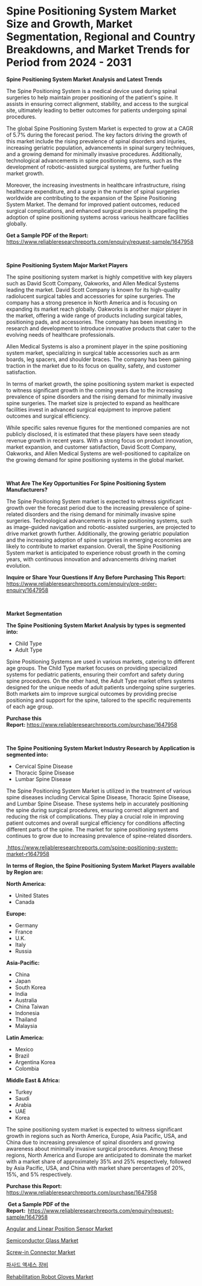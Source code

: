 <p><h1>Spine Positioning System Market Size and Growth, Market Segmentation, Regional and Country Breakdowns, and Market Trends for Period from 2024 -  2031</h1></p><p><strong>Spine Positioning System Market Analysis and Latest Trends</strong></p>
<p><p>The Spine Positioning System is a medical device used during spinal surgeries to help maintain proper positioning of the patient's spine. It assists in ensuring correct alignment, stability, and access to the surgical site, ultimately leading to better outcomes for patients undergoing spinal procedures.</p><p>The global Spine Positioning System Market is expected to grow at a CAGR of 5.7% during the forecast period. The key factors driving the growth of this market include the rising prevalence of spinal disorders and injuries, increasing geriatric population, advancements in spinal surgery techniques, and a growing demand for minimally invasive procedures. Additionally, technological advancements in spine positioning systems, such as the development of robotic-assisted surgical systems, are further fueling market growth.</p><p>Moreover, the increasing investments in healthcare infrastructure, rising healthcare expenditure, and a surge in the number of spinal surgeries worldwide are contributing to the expansion of the Spine Positioning System Market. The demand for improved patient outcomes, reduced surgical complications, and enhanced surgical precision is propelling the adoption of spine positioning systems across various healthcare facilities globally.</p></p>
<p><strong>Get a Sample PDF of the Report:&nbsp;</strong> <a href="https://www.reliableresearchreports.com/enquiry/request-sample/1647958">https://www.reliableresearchreports.com/enquiry/request-sample/1647958</a></p>
<p>&nbsp;</p>
<p><strong>Spine Positioning System Major Market Players</strong></p>
<p><p>The spine positioning system market is highly competitive with key players such as David Scott Company, Oakworks, and Allen Medical Systems leading the market. David Scott Company is known for its high-quality radiolucent surgical tables and accessories for spine surgeries. The company has a strong presence in North America and is focusing on expanding its market reach globally. Oakworks is another major player in the market, offering a wide range of products including surgical tables, positioning pads, and accessories. The company has been investing in research and development to introduce innovative products that cater to the evolving needs of healthcare professionals.</p><p>Allen Medical Systems is also a prominent player in the spine positioning system market, specializing in surgical table accessories such as arm boards, leg spacers, and shoulder braces. The company has been gaining traction in the market due to its focus on quality, safety, and customer satisfaction.</p><p>In terms of market growth, the spine positioning system market is expected to witness significant growth in the coming years due to the increasing prevalence of spine disorders and the rising demand for minimally invasive spine surgeries. The market size is projected to expand as healthcare facilities invest in advanced surgical equipment to improve patient outcomes and surgical efficiency.</p><p>While specific sales revenue figures for the mentioned companies are not publicly disclosed, it is estimated that these players have seen steady revenue growth in recent years. With a strong focus on product innovation, market expansion, and customer satisfaction, David Scott Company, Oakworks, and Allen Medical Systems are well-positioned to capitalize on the growing demand for spine positioning systems in the global market.</p></p>
<p>&nbsp;</p>
<p><strong>What Are The Key Opportunities For Spine Positioning System Manufacturers?</strong></p>
<p><p>The Spine Positioning System market is expected to witness significant growth over the forecast period due to the increasing prevalence of spine-related disorders and the rising demand for minimally invasive spine surgeries. Technological advancements in spine positioning systems, such as image-guided navigation and robotic-assisted surgeries, are projected to drive market growth further. Additionally, the growing geriatric population and the increasing adoption of spine surgeries in emerging economies are likely to contribute to market expansion. Overall, the Spine Positioning System market is anticipated to experience robust growth in the coming years, with continuous innovation and advancements driving market evolution.</p></p>
<p><strong>Inquire or Share Your Questions If Any Before Purchasing This Report:</strong> <a href="https://www.reliableresearchreports.com/enquiry/pre-order-enquiry/1647958">https://www.reliableresearchreports.com/enquiry/pre-order-enquiry/1647958</a></p>
<p>&nbsp;</p>
<p><strong>Market Segmentation</strong></p>
<p><strong>The Spine Positioning System Market Analysis by types is segmented into:</strong></p>
<p><ul><li>Child Type</li><li>Adult Type</li></ul></p>
<p><p>Spine Positioning Systems are used in various markets, catering to different age groups. The Child Type market focuses on providing specialized systems for pediatric patients, ensuring their comfort and safety during spine procedures. On the other hand, the Adult Type market offers systems designed for the unique needs of adult patients undergoing spine surgeries. Both markets aim to improve surgical outcomes by providing precise positioning and support for the spine, tailored to the specific requirements of each age group.</p></p>
<p><strong>Purchase this Report:&nbsp;</strong><a href="https://www.reliableresearchreports.com/purchase/1647958">https://www.reliableresearchreports.com/purchase/1647958</a></p>
<p>&nbsp;</p>
<p><strong>The Spine Positioning System Market Industry Research by Application is segmented into:</strong></p>
<p><ul><li>Cervical Spine Disease</li><li>Thoracic Spine Disease</li><li>Lumbar Spine Disease</li></ul></p>
<p><p>The Spine Positioning System Market is utilized in the treatment of various spine diseases including Cervical Spine Disease, Thoracic Spine Disease, and Lumbar Spine Disease. These systems help in accurately positioning the spine during surgical procedures, ensuring correct alignment and reducing the risk of complications. They play a crucial role in improving patient outcomes and overall surgical efficiency for conditions affecting different parts of the spine. The market for spine positioning systems continues to grow due to increasing prevalence of spine-related disorders.</p></p>
<p><a href="https://www.reliableresearchreports.com/spine-positioning-system-market-r1647958">&nbsp;https://www.reliableresearchreports.com/spine-positioning-system-market-r1647958</a></p>
<p><strong>In terms of Region, the Spine Positioning System Market Players available by Region are:</strong></p>
<p>
    <p> <strong> North America: </strong>
        <ul>
            <li>United States</li>
            <li>Canada</li>
        </ul>
        </p> 
    <p> <strong> Europe: </strong>
        <ul>
            <li>Germany</li>
            <li>France</li>
            <li>U.K.</li>
            <li>Italy</li>
            <li>Russia</li>
        </ul>
        </p> 
    <p> <strong> Asia-Pacific: </strong>
        <ul>
            <li>China</li>
            <li>Japan</li>
            <li>South Korea</li>
            <li>India</li>
            <li>Australia</li>
            <li>China Taiwan</li>
            <li>Indonesia</li>
            <li>Thailand</li>
            <li>Malaysia</li>
        </ul>
        </p> 
    <p> <strong> Latin America: </strong>
        <ul>
            <li>Mexico</li>
            <li>Brazil</li>
            <li>Argentina Korea</li>
            <li>Colombia</li>
        </ul>
        </p> 
    <p> <strong> Middle East & Africa: </strong>
        <ul>
            <li>Turkey</li>
            <li>Saudi</li>
            <li>Arabia</li>
            <li>UAE</li>
            <li>Korea</li>
        </ul>
    </p>
    </p>
<p><p>The spine positioning system market is expected to witness significant growth in regions such as North America, Europe, Asia Pacific, USA, and China due to increasing prevalence of spinal disorders and growing awareness about minimally invasive surgical procedures. Among these regions, North America and Europe are anticipated to dominate the market with a market share of approximately 35% and 25% respectively, followed by Asia Pacific, USA, and China with market share percentages of 20%, 15%, and 5% respectively.</p></p>
<p><strong>Purchase this Report: </strong><a href="https://www.reliableresearchreports.com/purchase/1647958">https://www.reliableresearchreports.com/purchase/1647958</a></p>
<p>&nbsp;<strong>Get a Sample PDF of the Report:&nbsp;&nbsp;</strong><a href="https://www.reliableresearchreports.com/enquiry/request-sample/1647958">https://www.reliableresearchreports.com/enquiry/request-sample/1647958</a></p>
<p><strong></strong></p>
<p><p><a href="https://medium.com/@dorisstephens14/angular-and-linear-position-sensor-market-trends-and-analysis-opportunities-and-challenges-for-c772dc0801e4">Angular and Linear Position Sensor Market</a></p><p><a href="https://www.linkedin.com/pulse/semiconductor-glass-market-growth-outlook-from-2024-2031-projecting-anike?trackingId=z90QJ2AuRZmi7%2FCdow1BdA%3D%3D">Semiconductor Glass Market</a></p><p><a href="https://medium.com/@emilyarnold76/insights-into-the-screw-in-connector-market-market-players-market-size-geographical-regions-and-938cdb35f542">Screw-in Connector Market</a></p><p><a href="https://github.com/nhaiquang84/Market-Research-Report-List-2/blob/main/858825975324.md">파사드 액세스 장비</a></p><p><a href="https://github.com/troySchroederhs/Market-Research-Report-List-1/blob/main/rehabilitation-robot-gloves-market.md">Rehabilitation Robot Gloves Market</a></p></p>